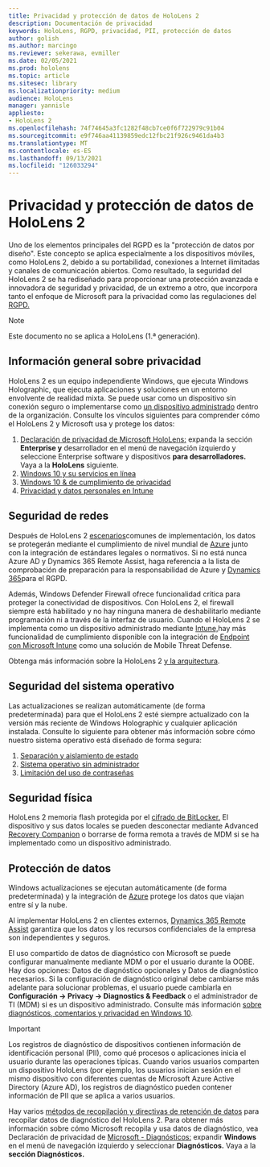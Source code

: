 ```yaml
---
title: Privacidad y protección de datos de HoloLens 2
description: Documentación de privacidad
keywords: HoloLens, RGPD, privacidad, PII, protección de datos
author: golish
ms.author: marcingo
ms.reviewer: sekerawa, evmiller
ms.date: 02/05/2021
ms.prod: hololens
ms.topic: article
ms.sitesec: library
ms.localizationpriority: medium
audience: HoloLens
manager: yannisle
appliesto:
- HoloLens 2
ms.openlocfilehash: 74f74645a3fc1282f48cb7ce0f6f722979c91b04
ms.sourcegitcommit: e9f746aa41139859edc12fbc21f926c9461da4b3
ms.translationtype: MT
ms.contentlocale: es-ES
ms.lasthandoff: 09/13/2021
ms.locfileid: "126033294"
---
```

# <a name="hololens-2-privacy-and-data-protection"></a>Privacidad y protección de datos de HoloLens 2

Uno de los elementos principales del RGPD es la "protección de datos por diseño". Este concepto se aplica especialmente a los dispositivos móviles, como HoloLens 2, debido a su portabilidad, conexiones a Internet ilimitadas y canales de comunicación abiertos. Como resultado, la seguridad del [](/hololens/security-architecture) HoloLens 2 se ha rediseñado para proporcionar una protección avanzada e innovadora de seguridad y privacidad, de un extremo a otro, que incorpora tanto el enfoque de Microsoft para la privacidad como las regulaciones del [RGPD.](https://privacy.microsoft.com/)

 >[!NOTE]
> Este documento no se aplica a HoloLens (1.ª generación).

## <a name="privacy-overview"></a>Información general sobre privacidad

HoloLens 2 es un equipo independiente Windows, que ejecuta Windows Holographic, que ejecuta aplicaciones y soluciones en un entorno envolvente de realidad mixta. Se puede usar como un dispositivo sin conexión seguro o implementarse como [un dispositivo administrado](/mem/intune/fundamentals/windows-holographic-for-business) dentro de la organización. Consulte los vínculos siguientes para comprender cómo el HoloLens 2 y Microsoft usa y protege los datos:

1. [Declaración de privacidad de Microsoft HoloLens:](https://privacy.microsoft.com/privacystatement) expanda la sección **Enterprise y** desarrollador en el menú de navegación izquierdo y seleccione Enterprise software y dispositivos **para desarrolladores.** Vaya a la **HoloLens** siguiente.
2. [Windows 10 y su servicios en línea](https://privacy.microsoft.com/windows10privacy)
3. [Windows 10 & de cumplimiento de privacidad](/windows/privacy/windows-10-and-privacy-compliance)
4. [Privacidad y datos personales en Intune](/mem/intune/protect/privacy-personal-data)

## <a name="network-security"></a>Seguridad de redes
Después de HoloLens 2 [escenarios](/hololens/common-scenarios)comunes de implementación, los datos se protegerán mediante el cumplimiento de nivel mundial de [Azure](/azure/compliance/) junto con la integración de estándares legales o normativos. Si no está nunca Azure AD y Dynamics 365 Remote Assist, haga referencia a la lista de comprobación de preparación para la responsabilidad de Azure y [Dynamics 365](/compliance/regulatory/gdpr-arc-azure-dynamics)para el RGPD.

Además, Windows Defender Firewall ofrece funcionalidad crítica para proteger la conectividad de dispositivos. Con HoloLens 2, el firewall siempre está habilitado y no hay ninguna manera de deshabilitarlo mediante programación ni a través de la interfaz de usuario. Cuando el HoloLens 2 se implementa como un dispositivo administrado mediante [Intune,](/mem/intune/protect/device-compliance-get-started)hay más funcionalidad de cumplimiento disponible con la integración de [Endpoint con Microsoft Intune](/mem/intune/protect/advanced-threat-protection) como una solución de Mobile Threat Defense.

Obtenga más información sobre la HoloLens 2 [y la arquitectura](/hololens/security-architecture).

## <a name="os-security"></a>Seguridad del sistema operativo
Las actualizaciones se realizan automáticamente (de forma predeterminada) para que el HoloLens 2 esté siempre actualizado con la versión más reciente de Windows Holographic y cualquier aplicación instalada. Consulte lo siguiente para obtener más información sobre cómo nuestro sistema operativo está diseñado de forma segura:

1. [Separación y aislamiento de estado](/hololens/security-state-separation-isolation)
1. [Sistema operativo sin administrador](/hololens/security-adminless-os)
1. [Limitación del uso de contraseñas](/hololens/security-limiting-password-use)

## <a name="physical-security"></a>Seguridad física
HoloLens 2 memoria flash protegida por el [cifrado de BitLocker.](/hololens/security-encryption-data-protection) El dispositivo y sus datos locales se pueden desconectar mediante Advanced [Recovery Companion](https://www.microsoft.com/p/advanced-recovery-companion/9p74z35sfrs8#activetab=pivot:overviewtab) o borrarse de forma remota a través de MDM si se ha implementado como un dispositivo administrado.

## <a name="data-protection"></a>Protección de datos
Windows actualizaciones se ejecutan automáticamente (de forma predeterminada) y la integración de [Azure](/hololens/security-encryption-data-protection#Azure-integration) protege los datos que viajan entre sí y la nube.

Al implementar HoloLens 2 en clientes externos, [Dynamics 365 Remote Assist](/hololens/hololens2-deployment-guide) garantiza que los datos y los recursos confidenciales de la empresa son independientes y seguros.

El uso compartido de datos de diagnóstico con Microsoft se puede configurar manualmente mediante MDM o por el usuario durante la OOBE. Hay dos opciones: Datos de diagnóstico opcionales y Datos de diagnóstico necesarios. Si la configuración de diagnóstico original debe cambiarse más adelante para solucionar problemas, el usuario puede cambiarla en **Configuración -> Privacy -> Diagnostics & Feedback** o el administrador de TI (MDM) si es un dispositivo administrado. Consulte más información [sobre diagnósticos, comentarios y privacidad en Windows 10](https://support.microsoft.com/windows/diagnostics-feedback-and-privacy-in-windows-10-28808a2b-a31b-dd73-dcd3-4559a5199319).

> [!Important]
> Los registros de diagnóstico de dispositivos contienen información de identificación personal (PII), como qué procesos o aplicaciones inicia el usuario durante las operaciones típicas. Cuando varios usuarios comparten un dispositivo HoloLens (por ejemplo, los usuarios inician sesión en el mismo dispositivo con diferentes cuentas de Microsoft Azure Active Directory (Azure AD), los registros de diagnóstico pueden contener información de PII que se aplica a varios usuarios.

Hay varios [métodos de recopilación y directivas de retención de datos](/hololens/hololens-diagnostic-logs) para recopilar datos de diagnóstico del HoloLens 2.  Para obtener más información sobre cómo Microsoft recopila y usa datos de diagnóstico, vea Declaración de privacidad de [Microsoft - Diagnósticos:](https://privacy.microsoft.com/privacystatement) expandir **Windows** en el menú de navegación izquierdo y seleccionar **Diagnósticos.** Vaya a la **sección Diagnósticos.**
